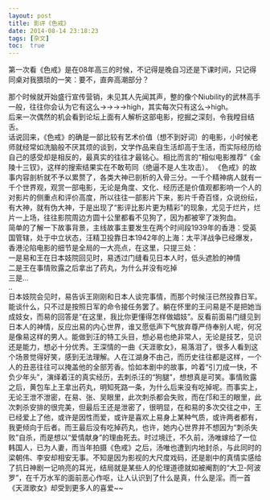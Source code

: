 ```yaml
---
layout: post
title: 影评《色戒》
date: 2014-08-14 23:18:23
tags: [杂文]
toc:  true
---
```


第一次看《色戒》是在08年高三的时候，不记得是晚自习还是下课时间，只记得同桌对我猥琐的一笑：要不，直奔高潮部分？  

那个时候就开始盛行宣传营销，未见其人先闻其声，整的像个Niubility的武林高手一般，往往你会认为它有这么→→→→high，其实每次只有这么→high。  
后来一次偶然的机会看到论坛上面有人解析这部电影，挖掘之深刻，令我瞠目结舌。  
话说回来，《色戒》的确是一部比较有艺术价值（想不到好词）的电影，小时候老师就经常如洗脑般不厌其烦的谈到，文学作品来自生活却高于生活，而实际经历给自己的感受却是相反的，最真实的往往才最铭心。相比而言的“相似电影推荐”《金陵十三钗》，这样的搜索结果实在不敢苟同（绝逼不是人生攻击）。
《色戒》的故事内容剖析就不予以累赘了，各类大神已剖析的入骨三分。一千个精神病人就有一千个世界观，观赏一部电影，无论是角度、文化、经历还是价值观都影响一个人的对影片的侧重点和评价高度，所以往往一部影片下来，影片千奇百怪，众说纷纭，有大神，就有伪大神，于是出现了“影评比影片更为精彩”的现象，尤见于烂片，烂片一上场，往往影院周边方圆十公里都看不见狗了，因为都被宰了泼狗血。  
简单的了解一下故事背景，主线故事主要发生在两个时间段1939年的香港：受英国管辖，处于中立状态，汪精卫投靠日本1942年的上海：太平洋战争已经爆发，香港沦陷电影的细节是全局的一大亮点，在这里，只提三处：  
一是易和王在日本妓院回见时，易透过门缝看见日本人时，低头遮脸的神情  
二是王在事情败露之后拿出了药丸，为什么并没有吃掉  
三是…  
..  
日本妓院会见时，易告诉王刚刚和日本人谈完事情，而那个时候汪已然投靠日军。能谈什么，只不过是按照日军的命令接任务罢了。躺在怀里的王问易是不是把她当成妓女，而易的回答是“在这里，我比你更懂得怎样做娼妓”。反看前面易门缝见到日本人的神情，反应出易的内心世界，谁又愿低声下气放弃尊严侍奉别人呢，何况是像易这样的男人。能做到汪的特工头目，想必易也绝非常人，无论是技艺，见识还是能力，想必十分优秀。王深情的一曲《天涯歌女》，易落泪了，很多人看到这个场景觉得好笑，感到无法理解。人在江湖身不由己，而历史往往都是这样，一个人的丑恶往往可以掩盖他的全部芳香。恰如本剧中的故事，吟着“引刀成一快，不负少年头”，演绎着汪的真实经历，去刺杀汪的“狗腿”，想想真是可笑。事情败露之后，黄包车上王拿出药丸，明知死路一条，为什么后来没有吃掉呢。而事实上，无论王泄不泄密，在易、张、吴眼里，此次刺杀都会失败，而在邝和王的眼里，此次刺杀安排的很完美，但最后王还是泄密了，很明显，在和易的多次交往之中，王已经爱上了他，或许是因性而爱，或许是喜欢上易身上某种气质，或许两者都有，我更倾向于后者。而王最后没有吃掉药丸，也许，她内心世界并不想因为“刺杀失败”自杀，而是想以“爱情献身”的理由死去。时过境迁，不久前，汤唯嫁给了一位韩国人，已为人妻，而当年拍摄《色戒》之后，汤唯也遭到内地封杀，与此同时的梁朝伟、李安却相安无事。不知是因为影视的大尺度戏码，还是剧中的真情实感给了抗日神剧一记响亮的耳光，结局就是某些人的伦理道德就如被阉割的“大卫-阿波罗”，在千万水军的面前恶心作呕，让人认识到了什么是真，什么是淫。而一首《天涯歌女》却受到更多人的喜爱~~
